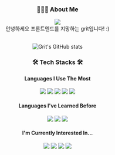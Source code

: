 <h3 align="center">👩🏻‍💻 About Me </h3>
<div align=center>
<a href="https://www.instagram.com/dev.grit/"><img src="https://img.shields.io/badge/dev.grit-E4405F?style=sociale&logo=Instagram&logoColor=white&link=https://www.instagram.com/dev.grit/"/></a>
<div>안녕하세요 프론트엔드를 지망하는 grit입니다! :)</div></br>

![Grit's GitHub stats](https://github-readme-stats.vercel.app/api?username=Grit03&theme=radical)

</div>
<h3 align="center">🛠️ Tech Stacks 🛠️</h3>
<h4 align="center">Languages I Use The Most</h4>
<div align="center">
  <img
    src="https://img.shields.io/badge/HTML-E34F26?style=flat&logo=HTML5&logoColor=white"
  />
  <img
    src="https://img.shields.io/badge/CSS-1572B6?style=flat&logo=CSS3&logoColor=white"
  />
  <img
    src="https://img.shields.io/badge/JavaScript-F7DF1E?style=flat&logo=JavaScript&logoColor=white"
  />
  <img
    src="https://img.shields.io/badge/React-61DAFB?style=flat&logo=React&logoColor=white"
  />
  <img
    src="https://img.shields.io/badge/Python-3776AB?style=flat&logo=Python&logoColor=white"
  />
</div>
<h4 align="center">Languages I've Learned Before</h4>
<div align="center">
  <img
    src="https://img.shields.io/badge/C-A8B9CC?style=flat&logo=C&logoColor=white"
  />
  <img
    src="https://img.shields.io/badge/C++-00599C?style=flat&logo=C%2B%2B&logoColor=white"
  />
  <img
    src="https://img.shields.io/badge/Java-2C2255?style=flat&logo=Eclipse_IDE&logoColor=white"
  />
</div>
<h4 align="center">I'm Currently Interested In...</h4>
<div align="center">
  <img
    src="https://img.shields.io/badge/node.js-339933?style=flat&logo=node.js&logoColor=white"
  />
  <img
    src="https://img.shields.io/badge/GraphQL-E10098?style=flat&logo=GraphQL&logoColor=white"
  />
  <img
    src="https://img.shields.io/badge/Firebase-FFCA28?style=flat&logo=Firebase&logoColor=white"
  />
  <img
    src="https://img.shields.io/badge/Next.js-000000?style=flat&logo=Next.js&logoColor=white"
  />
</div>
